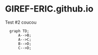 # GIREF-ERIC.github.io
 Test #2
coucou

```mermaid
  graph TD;
      A-->B;
      A-->C;
      B-->D;
      C-->D;
```
